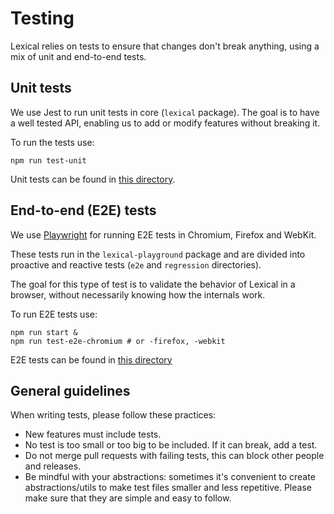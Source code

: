 # Testing

Lexical relies on tests to ensure that changes don't break anything, using a mix of unit and end-to-end tests.

## Unit tests

We use Jest to run unit tests in core (`lexical` package). The goal is to have a well tested API, enabling us to add or modify features without breaking it.

To run the tests use:

```
npm run test-unit
```

Unit tests can be found in [this directory](https://github.com/facebook/lexical/tree/main/packages/lexical/src/__tests__).

## End-to-end (E2E) tests

We use [Playwright](https://playwright.dev/) for running E2E tests in Chromium, Firefox and WebKit.

These tests run in the `lexical-playground` package and are divided into proactive and reactive tests (`e2e` and `regression` directories).

The goal for this type of test is to validate the behavior of Lexical in a browser, without necessarily knowing how the internals work.

To run E2E tests use:

```
npm run start &
npm run test-e2e-chromium # or -firefox, -webkit
```

E2E tests can be found in [this directory](https://github.com/facebook/lexical/tree/main/packages/lexical-playground/__tests__)

## General guidelines

When writing tests, please follow these practices:

- New features must include tests.
- No test is too small or too big to be included. If it can break, add a test.
- Do not merge pull requests with failing tests, this can block other people and releases.
- Be mindful with your abstractions: sometimes it's convenient to create abstractions/utils to make test files smaller and less repetitive. Please make sure that they are simple and easy to follow.

